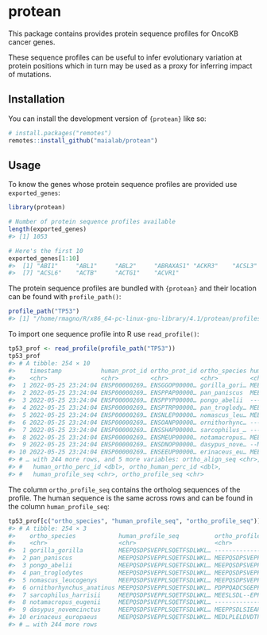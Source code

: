 
<!-- README.md is generated from README.Rmd. Please edit that file -->

# protean

<!-- badges: start -->
<!-- badges: end -->

This package contains provides protein sequence profiles for OncoKB
cancer genes.

These sequence profiles can be useful to infer evolutionary variation at
protein positions which in turn may be used as a proxy for inferring
impact of mutations.

## Installation

You can install the development version of `{protean}` like so:

``` r
# install.packages("remotes")
remotes::install_github("maialab/protean")
```

## Usage

To know the genes whose protein sequence profiles are provided use
`exported_genes`:

``` r
library(protean)

# Number of protein sequence profiles available
length(exported_genes)
#> [1] 1053

# Here's the first 10
exported_genes[1:10]
#>  [1] "ABI1"     "ABL1"     "ABL2"     "ABRAXAS1" "ACKR3"    "ACSL3"   
#>  [7] "ACSL6"    "ACTB"     "ACTG1"    "ACVR1"
```

The protein sequence profiles are bundled with `{protean}` and their
location can be found with `profile_path()`:

``` r
profile_path("TP53")
#> [1] "/home/rmagno/R/x86_64-pc-linux-gnu-library/4.1/protean/profiles/TP53.csv.gz"
```

To import one sequence profile into R use `read_profile()`:

``` r
tp53_prof <- read_profile(profile_path("TP53"))
tp53_prof
#> # A tibble: 254 × 10
#>    timestamp           human_prot_id ortho_prot_id ortho_species human_align_seq
#>    <chr>               <chr>         <chr>         <chr>         <chr>          
#>  1 2022-05-25 23:24:04 ENSP00000269… ENSGGOP00000… gorilla_gori… MEEPQSDPSVEPPL…
#>  2 2022-05-25 23:24:04 ENSP00000269… ENSPPAP00000… pan_paniscus  MEEPQSDPSVEPPL…
#>  3 2022-05-25 23:24:04 ENSP00000269… ENSPPYP00000… pongo_abelii  --------------…
#>  4 2022-05-25 23:24:04 ENSP00000269… ENSPTRP00000… pan_troglody… MEEPQSDPSVEPPL…
#>  5 2022-05-25 23:24:04 ENSP00000269… ENSNLEP00000… nomascus_leu… MEEPQSDPSVEPPL…
#>  6 2022-05-25 23:24:04 ENSP00000269… ENSOANP00000… ornithorhync… --------------…
#>  7 2022-05-25 23:24:04 ENSP00000269… ENSSHAP00000… sarcophilus_… --------------…
#>  8 2022-05-25 23:24:04 ENSP00000269… ENSMEUP00000… notamacropus… MEEPQSDPSVEPPL…
#>  9 2022-05-25 23:24:04 ENSP00000269… ENSDNOP00000… dasypus_nove… --MEEPQSDPSVEP…
#> 10 2022-05-25 23:24:04 ENSP00000269… ENSEEUP00000… erinaceus_eu… MEEPQSDPSVEPPL…
#> # … with 244 more rows, and 5 more variables: ortho_align_seq <chr>,
#> #   human_ortho_perc_id <dbl>, ortho_human_perc_id <dbl>,
#> #   human_profile_seq <chr>, ortho_profile_seq <chr>
```

The column `ortho_profile_seq` contains the ortholog sequences of the
profile. The human sequence is the same across rows and can be found in
the column `human_profile_seq`:

``` r
tp53_prof[c("ortho_species", "human_profile_seq", "ortho_profile_seq")]
#> # A tibble: 254 × 3
#>    ortho_species            human_profile_seq          ortho_profile_seq        
#>    <chr>                    <chr>                      <chr>                    
#>  1 gorilla_gorilla          MEEPQSDPSVEPPLSQETFSDLWKL… ------------------------…
#>  2 pan_paniscus             MEEPQSDPSVEPPLSQETFSDLWKL… MEEPQSDPSVEPPLSQETFSDLWK…
#>  3 pongo_abelii             MEEPQSDPSVEPPLSQETFSDLWKL… MEEPQSDPSVEPPLSQETFSDLWK…
#>  4 pan_troglodytes          MEEPQSDPSVEPPLSQETFSDLWKL… MEEPQSDPSVEPPLSQETFSDLWK…
#>  5 nomascus_leucogenys      MEEPQSDPSVEPPLSQETFSDLWKL… MEEPQSDPSVEPPLSQETFSDLWK…
#>  6 ornithorhynchus_anatinus MEEPQSDPSVEPPLSQETFSDLWKL… PDPPQADCSGEPPLSQETFLDLWQ…
#>  7 sarcophilus_harrisii     MEEPQSDPSVEPPLSQETFSDLWKL… MEESLSDL--EPPLSQETFSDLWK…
#>  8 notamacropus_eugenii     MEEPQSDPSVEPPLSQETFSDLWKL… ------------------------…
#>  9 dasypus_novemcinctus     MEEPQSDPSVEPPLSQETFSDLWKL… MEEPPSDLSIEAPLSQETFSDLWK…
#> 10 erinaceus_europaeus      MEEPQSDPSVEPPLSQETFSDLWKL… MEDLPLELDVDTPLSQTTFSELWN…
#> # … with 244 more rows
```
